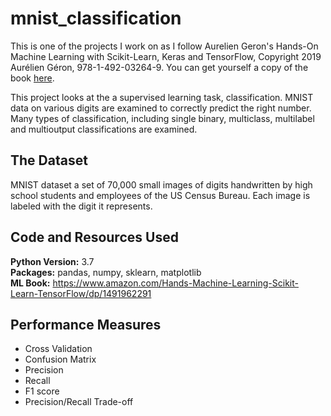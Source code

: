 # mnist_classification

This is one of the projects I work on as I follow Aurelien Geron's Hands-On Machine Learning with Scikit-Learn, Keras and TensorFlow, Copyright 2019 Aurélien Géron, 978-1-492-03264-9. You can get yourself a copy of the book [here](https://www.amazon.com/Hands-Machine-Learning-Scikit-Learn-TensorFlow/dp/1491962291).

This project looks at the a supervised learning task, classification. MNIST data on various digits are examined to correctly predict the right number. Many types of classification, including single binary, multiclass, multilabel and multioutput classifications are examined.

## The Dataset

MNIST dataset a set of 70,000 small images of digits handwritten by high school students and employees of the US Census Bureau. Each image is labeled with the digit it represents.

## Code and Resources Used 
**Python Version:** 3.7  
**Packages:** pandas, numpy, sklearn, matplotlib  
**ML Book:** https://www.amazon.com/Hands-Machine-Learning-Scikit-Learn-TensorFlow/dp/1491962291


 ## Performance Measures

   * Cross Validation
   * Confusion Matrix
   * Precision 
   * Recall 
   * F1 score
   * Precision/Recall Trade-off
     
